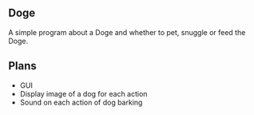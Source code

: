 ## Doge

A simple program about a Doge and whether to pet, snuggle or feed the Doge.

## Plans
* GUI
* Display image of a dog for each action
* Sound on each action of dog barking
